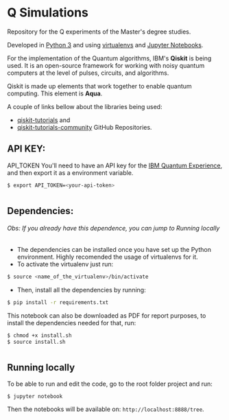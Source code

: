 # Q Simulations

Repository for the Q experiments of the Master's degree studies.

Developed in [Python 3](https://www.python.org/downloads/) and using [virtualenvs](https://virtualenv.pypa.io/en/latest/) and [Jupyter Notebooks](https://jupyter.org/install).

For the implementation of the Quantum algorithms, IBM's **Qiskit** is being used. It is an open-source framework for working with noisy quantum computers at the level of pulses, circuits, and algorithms.

Qiskit is made up elements that work together to enable quantum computing. This element is **Aqua**.

A couple of links bellow about the libraries being used:
* [qiskit-tutorials](https://github.com/Qiskit/qiskit-tutorials) and
* [qiskit-tutorials-community](https://github.com/Qiskit/qiskit-tutorials-sommunity) GitHub Repositories.

## API KEY:
API_TOKEN
You'll need to have an API key for the [IBM Quantum Experience](https://quantum-computing.ibm.com/), and then export it as a environment variable.
```bash
$ export API_TOKEN=<your-api-token>
```
#
## Dependencies:

###### Obs: If you already have this dependence, you can jump to *Running locally*

* The dependencies can be installed once you have set up the Python environment. Highly recomended the usage of virtualenvs for it. 
* To activate the virtualenv just run:
```bash
$ source <name_of_the_virtualenv>/bin/activate
```
* Then, install all the dependencies by running:
```bash
$ pip install -r requirements.txt
```
This notebook can also be downloaded as PDF for report purposes, to install the dependencies needed for that, run:
```bash
$ chmod +x install.sh
$ source install.sh
``` 
#

## Running locally

To be able to run and edit the code, go to the root folder project and run:
```
$ jupyter notebook
```
Then the notebooks will be available on: `http://localhost:8888/tree`.
